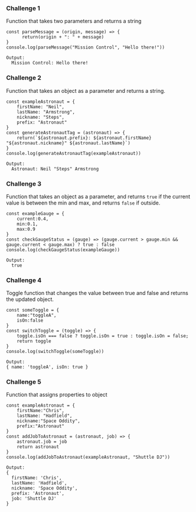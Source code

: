 
### Challenge 1
Function that takes two parameters and returns a string
```
const parseMessage = (origin, message) => {
      return(origin + ": " + message)
}
console.log(parseMessage("Mission Control", "Hello there!")) 
```
```
Output:
  Mission Control: Hello there!
```

### Challenge 2
Function that takes an object as a parameter and returns a string.
```
const exampleAstronaut = {
    firstName: "Neil",
    lastName: "Armstrong",
    nickname: "Steps",
    prefix: "Astronaut"
}
const generateAstronautTag = (astronaut) => {
    return(`${astronaut.prefix}: ${astronaut.firstName} "${astronaut.nickname}" ${astronaut.lastName}`)
}
console.log(generateAstronautTag(exampleAstronaut))
```
```
Output:
  Astronaut: Neil "Steps" Armstrong
```

### Challenge 3
Function that takes an object as a parameter, and returns `true` if the current value is between the min and max, and returns `false` if outside.
```
const exampleGauge = {
    current:0.4,
    min:0.1,
    max:0.9
}
const checkGaugeStatus = (gauge) => (gauge.current > gauge.min && gauge.current < gauge.max) ? true : false 
console.log(checkGaugeStatus(exampleGauge))
```
```
Output:
  true
```

### Challenge 4
Toggle function that changes the value between true and false and returns the updated object. 
```
const someToggle = {
    name:"toggleA",
    isOn:false
}
const switchToggle = (toggle) => { 
    toggle.isOn === false ? toggle.isOn = true : toggle.isOn = false; 
    return toggle
}
console.log(switchToggle(someToggle))
```
```
Output:
{ name: 'toggleA', isOn: true }
```

### Challenge 5
Function that assigns properties to object
```
const exampleAstronaut = {
    firstName:"Chris",
    lastName: "Hadfield",
    nickname:"Space Oddity",
    prefix:"Astronaut"
}
const addJobToAstronaut = (astronaut, job) => { 
    astronaut.job = job
    return astronaut
} 
console.log(addJobToAstronaut(exampleAstronaut, "Shuttle DJ"))
```
```
Output:
{
  firstName: 'Chris',
  lastName: 'Hadfield',
  nickname: 'Space Oddity',
  prefix: 'Astronaut',
  job: 'Shuttle DJ'
}
```


